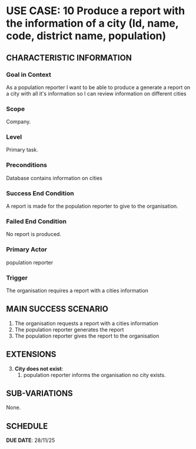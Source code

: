# USE CASE: 10 Produce a report with the information of a city (Id, name, code, district name, population)

## CHARACTERISTIC INFORMATION

### Goal in Context

As a population reporter I want to be able to produce a generate a report on a city with all it's information so I can review information on different cities

### Scope

Company.

### Level

Primary task.

### Preconditions

Database contains information on cities

### Success End Condition

A report is made for the population reporter to give to the organisation.

### Failed End Condition

No report is produced.

### Primary Actor

population reporter

### Trigger

The organisation requires a report with a cities information

## MAIN SUCCESS SCENARIO

1. The organisation requests a report with a cities information
2. The population reporter generates the report
3. The population reporter gives the report to the organisation

## EXTENSIONS

3. **City does not exist**:
    1. population reporter informs the organisation no city exists.

## SUB-VARIATIONS

None.

## SCHEDULE

**DUE DATE**: 28/11/25